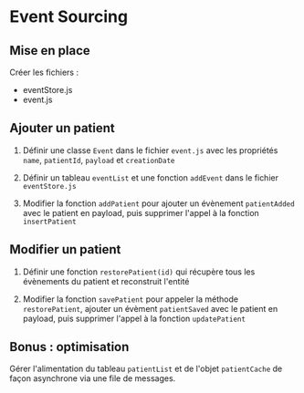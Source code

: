 # Event Sourcing

## Mise en place

Créer les fichiers :
 - eventStore.js
 - event.js

## Ajouter un patient

1. Définir une classe `Event` dans le fichier `event.js` avec les propriétés `name`, `patientId`, `payload` et `creationDate`

2. Définir un tableau `eventList` et une fonction `addEvent` dans le fichier `eventStore.js`

3. Modifier la fonction `addPatient` pour ajouter un évènement `patientAdded` avec le patient en payload, puis supprimer l'appel à la fonction `insertPatient`

## Modifier un patient

1. Définir une fonction `restorePatient(id)` qui récupère tous les évènements du patient et reconstruit l'entité

2. Modifier la fonction `savePatient` pour appeler la méthode `restorePatient`, ajouter un évèment `patientSaved` avec le patient en payload, puis supprimer l'appel à la fonction `updatePatient`

## Bonus : optimisation

Gérer l'alimentation du tableau `patientList` et de l'objet `patientCache` de façon asynchrone via une file de messages.
